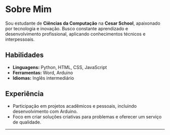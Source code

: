 # Sobre Mim

Sou estudante de **Ciências da Computação** na **Cesar School**, apaixonado por tecnologia e inovação. Busco constante aprendizado e desenvolvimento profissional, aplicando conhecimentos técnicos e interpessoais.

## Habilidades
- **Linguagens:** Python, HTML, CSS, JavaScript
- **Ferramentas:** Word, Arduino
- **Idiomas:** Inglês intermediário

## Experiência
- Participação em projetos acadêmicos e pessoais, incluindo desenvolvimento com Arduino.
- Foco em criar soluções criativas para problemas e oferecer um serviço de qualidade.

---
